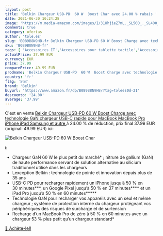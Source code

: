 ```yaml
---
layout: post
title: 'Belkin Chargeur USB-PD  60 W  Boost Char avec 24.00 % rabais '
date: 2021-06-30 10:24:28
image: 'https://m.media-amazon.com/images/I/31HhjieZ7mL._SL500_._SL400_.jpg'
comments: true
category: ofertas
author: 'tole.es'
slug: 'B089B8N9HB-fr Belkin Chargeur USB-PD 60 W Boost Charge avec technologie...'
sku: 'B089B8N9HB-fr'
tags: [ 'Accessoires IT','Accessoires pour tablette tactile','Accessoires téléphones portables','Chargeurs et adaptateurs pour tablette PC','Chargeurs pour téléphones portables','Chargeurs secteur pour téléphones portables','High-Tech','Informatique','Téléphones portables et accessoires','belkin', ]
actualPrice: 37.99 EUR
currency: EUR
price: 37.99
comparePrice: 49.99 EUR
prodname: 'Belkin Chargeur USB-PD  60 W  Boost Charge avec technologie GaN  chargeur USB-C rapide pour MacBook  MacBook Pro  iPhone  iPad  Samsung et autre '
country: 'fr'
flag: '🇫🇷'
brand: 'Belkin'
buyurl: 'https://www.amazon.fr/dp/B089B8N9HB/?tag=tolees0d-21'
descuento: '24.00'
average: '37.99'
---
```


C'est en vente [Belkin Chargeur USB-PD  60 W  Boost Charge avec technologie GaN  chargeur USB-C rapide pour MacBook  MacBook Pro  iPhone  iPad  Samsung et autre ](https://www.amazon.fr/dp/B089B8N9HB/?tag=tolees0d-21)  à  24.00 % de réduction, prix final  37.99 EUR (original: 49.99 EUR) ici:

[![Belkin Chargeur USB-PD  60 W  Boost Char](https://m.media-amazon.com/images/I/31HhjieZ7mL._SL500_._SL400_.jpg)](https://www.amazon.fr/dp/B089B8N9HB/?tag=tolees0d-21)

ℹ️:

- Chargeur GaN 60 W le plus petit du marché* ; nitrure de gallium (GaN) de haute performance servant de solution alternative au silicium traditionnel utilisé dans les chargeurs
- Lexception Belkin : technologie de pointe et innovation depuis plus de 35 ans
- USB-C PD pour recharger rapidement un iPhone jusqu’à 50 % en 30 minutes***, un Google Pixel jusqu’à 50 % en 37 minutes**** et un iPad Pro jusqu’à 50 % en 60 minutes*****
- Technologie GaN pour recharger vos appareils avec un seul et même chargeur ; système de protection interne du chargeur protégeant vos périphériques des risques de surcharge et de surtension
- Recharge d’un MacBook Pro de zéro à 50 % en 60 minutes avec un chargeur 53 % plus petit qu’un chargeur standard*

[🛒 Achète-le!!](https://www.amazon.fr/dp/B089B8N9HB/?tag=tolees0d-21)
